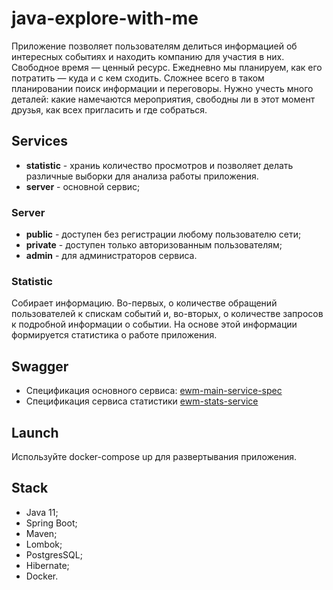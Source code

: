 # java-explore-with-me
Приложение позволяет пользователям делиться информацией об интересных событиях и находить компанию для участия в них. 
Свободное время — ценный ресурс. Ежедневно мы планируем, как его потратить — куда и с кем сходить. Сложнее всего в таком планировании поиск информации и переговоры. Нужно учесть много деталей: какие намечаются мероприятия, свободны ли в этот момент друзья, как всех пригласить и где собраться.

## Services
- **statistic** - храниь количество просмотров и позволяет делать различные выборки для анализа работы приложения.
- **server** - основной сервиc;

### Server
- **public** - доступен без регистрации любому пользователю сети;
- **private** - доступен только авторизованным пользователям;
- **admin** - для администраторов сервиса.

### Statistic
Cобирает информацию. Во-первых, о количестве обращений пользователей к спискам событий и, во-вторых, о количестве запросов к подробной информации о событии. На основе этой информации формируется статистика о работе приложения.

## Swagger
- Cпецификация основного сервиса: [ewm-main-service-spec](https://raw.githubusercontent.com/yandex-praktikum/java-explore-with-me/main/ewm-main-service-spec.json)
- Cпецификация сервиса статистики [ewm-stats-service](https://raw.githubusercontent.com/yandex-praktikum/java-explore-with-me/main/ewm-stats-service-spec.json)

## Launch
Используйте docker-compose up для развертывания приложения.

## Stack
- Java 11;
- Spring Boot;
- Maven;
- Lombok;
- PostgresSQL;
- Hibernate;
- Docker.

